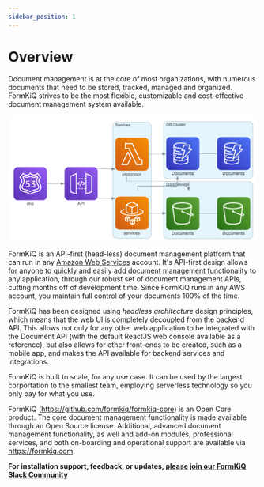 ```yaml
---
sidebar_position: 1
---
```


# Overview

Document management is at the core of most organizations, with numerous documents that need to be stored, tracked, managed and organized. FormKiQ strives to be the most flexible, customizable and cost-effective document management system available.

![FormKiQ Architecture](./img/architecture_formkiq_core.png)

FormKiQ is an API-first (head-less) document management platform that can run in any [Amazon Web Services](https://aws.amazon.com) account. It's API-first design allows for anyone to quickly and easily add document management functionality to any application, through our robust set of document management APIs, cutting months off of development time. Since FormKiQ runs in any AWS account, you maintain full control of your documents 100% of the time.

FormKiQ has been designed using *headless architecture* design principles, which means that the web UI is completely decoupled from the backend API. This allows not only for any other web application to be integrated with the Document API (with the default ReactJS web console available as a reference), but also allows for other front-ends to be created, such as a mobile app, and makes the API available for backend services and integrations.

FormKiQ is built to scale, for any use case. It can be used by the largest corportation to the smallest team, employing serverless technology so you only pay for what you use.

FormKiQ (https://github.com/formkiq/formkiq-core) is an Open Core product. The core document management functionality is made available through an Open Source license. Additional, advanced document management functionality, as well and add-on modules, professional services, and both on-boarding and operational support are available via https://formkiq.com.

**For installation support, feedback, or updates, [please join our FormKiQ Slack Community](https://join.slack.com/t/formkiqworkspace/shared_invite/zt-22ujpnl76-Zztjyt9Zco7h2f1BYjnxyQ)**

